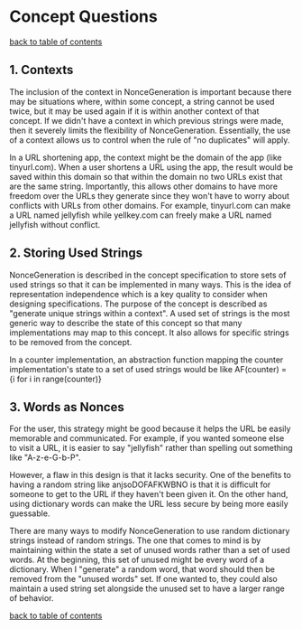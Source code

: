 # Concept Questions
[back to table of contents](/assignments/pset2/contents.md)

## 1. Contexts
The inclusion of the context in NonceGeneration is important because there may be situations where, within some concept, a string cannot be used twice, but it may be used again if it is within another context of that concept. If we didn't have a context in which previous strings were made, then it severely limits the flexibility of NonceGeneration. Essentially, the use of a context allows us to control when the rule of "no duplicates" will apply.

In a URL shortening app, the context might be the domain of the app (like tinyurl.com). When a user shortens a URL using the app, the result would be saved within this domain so that within the domain no two URLs exist that are the same string. Importantly, this allows other domains to have more freedom over the URLs they generate since they won't have to worry about conflicts with URLs from other domains. For example, tinyurl.com can make a URL named jellyfish while yellkey.com can freely make a URL named jellyfish without conflict.

## 2. Storing Used Strings
NonceGeneration is described in the concept specification to store sets of used strings so that it can be implemented in many ways. This is the idea of representation independence which is a key quality to consider when designing specifications. The purpose of the concept is described as "generate unique strings within a context". A used set of strings is the most generic way to describe the state of this concept so that many implementations may map to this concept. It also allows for specific strings to be removed from the concept.

In a counter implementation, an abstraction function mapping the counter implementation's state to a set of used strings would be like AF(counter) = {i for i in range(counter)}

## 3. Words as Nonces
For the user, this strategy might be good because it helps the URL be easily memorable and communicated. For example, if you wanted someone else to visit a URL, it is easier to say "jellyfish" rather than spelling out something like "A-z-e-G-b-P".

However, a flaw in this design is that it lacks security. One of the benefits to having a random string like anjsoDOFAFKWBNO is that it is difficult for someone to get to the URL if they haven't been given it. On the other hand, using dictionary words can make the URL less secure by being more easily guessable.

There are many ways to modify NonceGeneration to use random dictionary strings instead of random strings. The one that comes to mind is by maintaining within the state a set of unused words rather than a set of used words. At the beginning, this set of unused might be every word of a dictionary. When I "generate" a random word, that word should then be removed from the "unused words" set. If one wanted to, they could also maintain a used string set alongside the unused set to have a larger range of behavior.

[back to table of contents](/assignments/pset2/contents.md)

